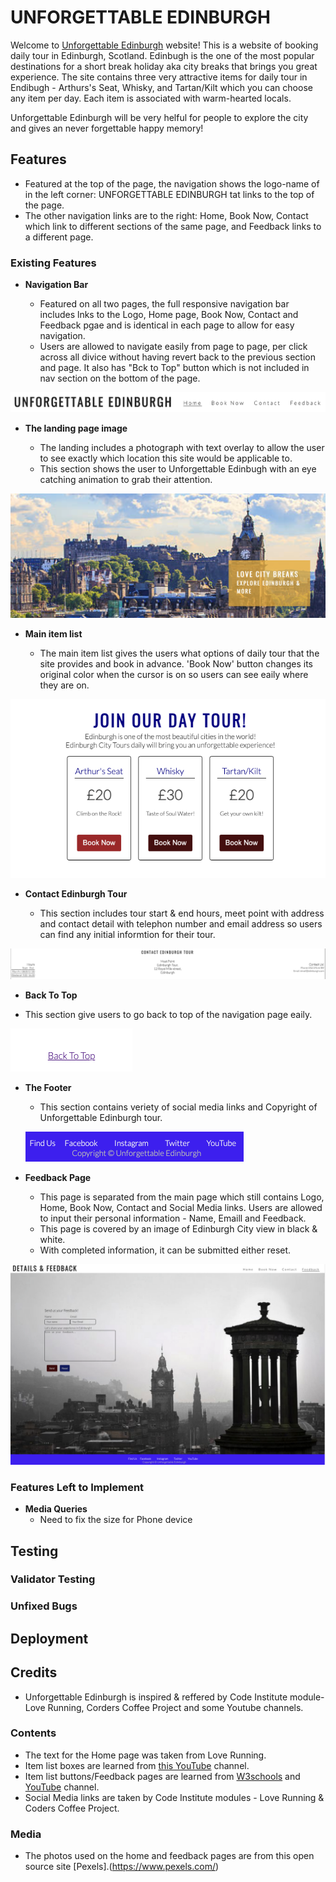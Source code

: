 # UNFORGETTABLE EDINBURGH

Welcome to [Unforgettable Edinburgh](https://westie22.github.io/Unforgettable-Edinburgh/) website!
This is a website of booking daily tour in Edinburgh, Scotland. Edinbugh is the one of the most popular destinations for a short break holiday aka city breaks that brings you great experience.
The site contains three very attractive items for daily tour in Endibugh - Arthurs's Seat, Whisky, and Tartan/Kilt which you can choose any item per day. Each item is associated with warm-hearted locals.

Unforgettable Edinburgh will be very helful for people to explore the city and gives an never forgettable happy memory!

## Features

* Featured at the top of the page, the navigation shows the logo-name of  in the left corner: UNFORGETTABLE EDINBURGH tat links to the top of the page.
* The other navigation links are to the right: Home, Book Now, Contact which link to different sections of the same page, and Feedback links to a different page.
  
### Existing Features
- __Navigation Bar__
   
  - Featured on all two pages, the full responsive navigation bar includes lnks to the Logo, Home page, Book Now, Contact and Feedback pgae and is identical in each page to allow for easy navigation.
  - Users are allowed to navigate easily from page to page, per click across all divice without having revert back to the previous section and page. It also has "Bck to Top" button which is not included in nav section on the bottom of the page.

 ![alt text](media/unforgettable_edinburgh_nav.png)

- __The landing page image__
  
  - The landing includes a photograph with text overlay to allow the user to see exactly which location this site would be applicable to.
  - This section shows the user to Unforgettable Edinbugh with an eye catching animation to grab their attention.
  
 ![alt text](media/unforgettable_edinburgh_main.png)

- __Main item list__

  - The main item list gives the users what options of daily tour that the site provides and book in advance. 'Book Now' button changes its original color when the cursor is on so users can see eaily where they are on.

![alt text](media/unforgettable_edinburgh_item_list.png) 

- __Contact Edinburgh Tour__

  - This section includes tour start & end hours, meet point with address and contact detail with telephon number and email address so users can find any initial informtion for their tour.
  
 ![alt text](media/unforgettable_edinburgh_contact.png)

- __Back To Top__

 - This section give users to go back to top of the navigation page eaily.
  
 ![alt text](media/unforgattable_edinburgh_backtotop.png)

- __The Footer__

  - This section contains veriety of social media links and Copyright of Unforgettable Edinburgh tour.
  
  ![alt text](media/unforgettable_edinburgh_socialmedia.png)

- __Feedback Page__

  - This page is separated from the main page which still contains Logo, Home, Book Now, Contact and Social Media links. Users are allowed to input their personal information - Name, Emaill  and Feedback.
  - This page is covered by an image of Edinburgh City view in black & white.
  - With completed information, it can be submitted either reset.
  
![alt text](media/unforgettable_edinburgh_feedback.png)

### Features Left to Implement

- __Media Queries__
    - Need to fix the size for Phone device


## Testing


### Validator Testing

### Unfixed Bugs

## Deployment

## Credits

- Unforgettable Edinburgh is inspired & reffered by Code Institute module- Love Running, Corders Coffee Project and some Youtube channels.

### Contents

- The text for the Home page was taken from Love Running.
- Item list boxes are learned from [this YouTube](https://www.youtube.com/watch?v=n4R2E7O-Ngo&t=5900s) channel.
- Item list buttons/Feedback pages are learned from [W3schools](https://www.w3schools.com/) and [YouTube](https://www.youtube.com/watch?v=mJgBOIoGihA&t=2335s) channel.
- Social Media links are taken by Code Institute modules - Love Running & Coders Coffee Project.

### Media
- The photos used on the home and feedback pages are from this open source site [Pexels].(https://www.pexels.com/) 
